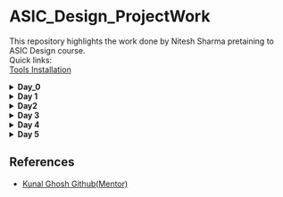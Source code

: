 # ASIC_Design_ProjectWork
This repository highlights the work done by Nitesh Sharma pretaining to ASIC Design course.
<br>
Quick links:
<br>
[Tools Installation](#day0)
<details>
  <summary> <strong>Day_0</strong></summary>
	
   <details>
     <summary><a name="day0">iverilog </a></summary>
	   
     Commands used for iverilog installation:
     
         
```
sudo apt-get update
sudo apt-get install iverilog
```
iverilog Installation
<img src="https://user-images.githubusercontent.com/140998787/257133371-5ee81e29-7172-4958-8619-d11be643f8be.png">
    
Checking for installation:
<img src="https://user-images.githubusercontent.com/140998787/257133385-23e46cdd-5286-4ac5-bfa6-ed7c014c27e5.png">
   </details>
  <details>
    <summary>gtkwave</summary>
Command used for gtkwave installation
    
```
        sudo apt-get install gtkwave
```
    
    
gtkwave installation:

<img src ="https://user-images.githubusercontent.com/140998787/257133351-15fdb0a8-0544-42ec-9728-ccc504e13f57.png">

Checking for Installation<br>
<img src =https://user-images.githubusercontent.com/140998787/257133362-8a86c9a3-9e0b-4685-882f-7aa89ffb799a.png>
    
  </details>
  <details>
    <summary>Yosys</summary>
    Commands for Yosys Installation:
		
```
sudo apt-get update
sudo apt-get install yosys
```

Yosys Installation:
<br>
    <img src="https://user-images.githubusercontent.com/140998787/257133314-abdfaa0a-5801-477e-8d73-dc2c873db915.png">
    <br>
Checking Installation of Yosys
    <br>
    <img src="https://user-images.githubusercontent.com/140998787/257133324-7888d6c3-e880-4da1-b751-961ec80847b8.png">
  </details>
</details>



<details>
	<summary><strong>Day 1</strong></summary>
	<h3>Overview</h3>
        <p>Today I performed Logic synthesis of a simple 2X1 MUX based on <a>sky130_fd_sc_hd__tt_025C_1v80</a> library  as my LAB 1 work. Tools used in this process included : 
	<ul>
		<li>Iverilog</li>
		<li>GTKwave</li>
		<li>Yosys</li>
	</ul>
<hr>
	<h4>Step 0</h4> Accesing necessary resources from <a href ="https://github.com/kunalg123/sky130RTLDesignAndSynthesisWorkshop">github.</a><br>
	<img src = "https://user-images.githubusercontent.com/140998787/259470853-fb49dc3d-fd55-4d65-b31c-8b8fd15e8b4d.png">
  <h4>Step 1</h4> Below is the verilog code for a 2x1 MUX:<br>
	
```
   module good_mux (input i0 , input i1 , input sel , output reg y);
   always @ (*)
   begin
	if(sel)
		y <= i1;
	else 
		y <= i0;
   end
   endmodule
   
```
<br>
Testbench

```
`timescale 1ns / 1ps
module tb_good_mux;
	// Inputs
	reg i0,i1,sel;
	// Outputs
	wire y;

        // Instantiate the Unit Under Test (UUT)
	good_mux uut (
		.sel(sel),
		.i0(i0),
		.i1(i1),
		.y(y)
	);

	initial begin
	$dumpfile("tb_good_mux.vcd");
	$dumpvars(0,tb_good_mux);
	// Initialize Inputs
	sel = 0;
	i0 = 0;
	i1 = 0;
	#300 $finish;
	end

always #75 sel = ~sel;
always #10 i0 = ~i0;
always #55 i1 = ~i1;
endmodule
```
<br>
Command used to simulate code and corresponding Testbench:

```
iverilog good_mux.v tb_good_mux.v

```
<br>
Command for viewing output waveforms:

```
gtkwave
```
<br>
Image for execution of above commands
<img src = "https://user-images.githubusercontent.com/140998787/259437514-7856401e-6790-4f8a-95c0-bec59d68a400.png">
<br>

<img src ="https://user-images.githubusercontent.com/140998787/259467729-00235466-2269-4be8-a22e-83b48714f58f.png">
<br>
<h4>Step 2:</h4> <br>
Once it is verified that code produces the same output as expected . Now we add libraries related to technology node and generate schematic and netlist using yosys.
Following commands are used for doing so:

```
yosys
```

```
read_liberty -lib file_address
```

```
read_verilog Verilog_Filename.v
```

```
synth -top Design_name
```

```
abc -liberty library_location
```

<br>
<img src = "https://user-images.githubusercontent.com/140998787/259470836-dd472df9-c279-445a-bf5f-d429a8363118.png">
<img src =" https://user-images.githubusercontent.com/140998787/259481064-7ad5f69c-1a2a-4e71-b9db-2006e45d6ae4.png">
<br>
Generated Schematic using Technology Cells: <br>
<img src="https://user-images.githubusercontent.com/140998787/259481001-a89d0297-30c1-4dc2-bb4e-b8231d8f99af.png">


<br>
<img src ="https://user-images.githubusercontent.com/140998787/259470856-2f8403a1-427e-4b63-98d5-b24ad5da08c1.png">
<br><br>
Generated Netlist
<br><br>

```
/* Generated by Yosys 0.23 (git sha1 7ce5011c24b) */

module good_mux(i0, i1, sel, y);
  wire _0_;
  wire _1_;
  wire _2_;
  wire _3_;
  input i0;
  wire i0;
  input i1;
  wire i1;
  input sel;
  wire sel;
  output y;
  wire y;
  sky130_fd_sc_hd__mux2_1 _4_ (
    .A0(_0_),
    .A1(_1_),
    .S(_2_),
    .X(_3_)
  );
  assign _0_ = i0;
  assign _1_ = i1;
  assign _2_ = sel;
  assign y = _3_;
endmodule
```



</p>
	
</details>

<details>
<summary><strong>Day2</strong></summary>
<details>
<summary><strong>Hierarchical vs Flat Synthesis</strong></summary>
	
<h2>Hierarchical vs Flat Synthesis</h2>
	
<h3>Hierarchical Synthesis</h3>
<p>Hierarchical Synthesis involves breaking down the design into manageable and modular sub-modules before synthesis. Each sub-module is treated as a separate entity, with its own logic synthesis process. The resulting synthesized sub-modules are then integrated to form the complete design. </p>
<br>
<h3>Flat Synthesis</h3>
<p>Flat Synthesis, on the other hand, treats the entire design as a single entity during the logic synthesis process. All logic is synthesized in one step, without dividing the design into sub-modules.</p>
<br>
<h3>Hierarchical Synthesis Example</h3>
<h4>Verilog code</h4>
 
	
```
module sub_module1(input a , input b , output y);
 assign y = a & b;
endmodule


module sub_module2(input a , input b , output y);
 assign y = a^b;
endmodule


module multiple_module_opt(input a , input b , input c , input d , output y);
wire n1,n2,n3;

sub_module1 U1 (.a(a) , .b(1'b1) , .y(n1));
sub_module2 U2 (.a(n1), .b(1'b0) , .y(n2));
sub_module2 U3 (.a(b), .b(d) , .y(n3));

assign y = c | (b & n1); 


endmodule

```
<br>
<p>Following image shows the netlist produced by Hierarchical Synthesis.</p>

<div align = "center">
<img src = "https://user-images.githubusercontent.com/140998787/260700775-cb791c96-5179-4e08-95d7-3d317d89589d.png">
	
</div>
<br>
<p>Here we observe that the complete design is shown in the form of interconnected submodules.Following is the same netlist in written form:</p>

```
/* Generated by Yosys 0.23 (git sha1 7ce5011c24b) */

module multiple_modules(a, b, c, y);
  input a;
  wire a;
  input b;
  wire b;
  input c;
  wire c;
  wire net1;
  output y;
  wire y;
  sub_module1 u1 (
    .a(a),
    .b(b),
    .y(net1)
  );
  sub_module2 u2 (
    .a(net1),
    .b(c),
    .y(y)
  );
endmodule

module sub_module1(a, b, y);
  wire _0_;
  wire _1_;
  wire _2_;
  input a;
  wire a;
  input b;
  wire b;
  output y;
  wire y;
  sky130_fd_sc_hd__and2_0 _3_ (
    .A(_1_),
    .B(_0_),
    .X(_2_)
  );
  assign _1_ = b;
  assign _0_ = a;
  assign y = _2_;
endmodule

module sub_module2(a, b, y);
  wire _0_;
  wire _1_;
  wire _2_;
  input a;
  wire a;
  input b;
  wire b;
  output y;
  wire y;
  sky130_fd_sc_hd__or2_0 _3_ (
    .A(_1_),
    .B(_0_),
    .X(_2_)
  );
  assign _1_ = b;
  assign _0_ = a;
  assign y = _2_;
endmodule
```
<h3>Steps Involved</h3>
<div align = "center">
<img src = "https://user-images.githubusercontent.com/140998787/260703715-4534d113-0d96-4c21-a477-95478c4e4c0b.png">
	
</div>
<br>
<div align = "center">
<img src = "https://user-images.githubusercontent.com/140998787/260700769-bc78d599-a838-4ab1-ad4e-733547915b55.png">
	
</div>
<br>
<div align = "center">
<img src = "https://user-images.githubusercontent.com/140998787/260701978-c5890537-c35f-4d5a-b526-d110ed5fb875.png">
	
</div>

<h3>Flat Synthesis Example</h3>
<br>
<p>Following image shows the netlist produced by Flat Synthesis.</p>

<div align = "center">
<img src = "https://user-images.githubusercontent.com/140998787/260703725-11944f24-3f10-409b-8bfa-2ab6aa743d6b.png">
	
</div>
<br>
<p>Here we observe that the complete design is shown in the form of standard cells.Following is the same netlist in written form:</p>

```
/* Generated by Yosys 0.23 (git sha1 7ce5011c24b) */

module multiple_modules(a, b, c, y);
  wire _0_;
  wire _1_;
  wire _2_;
  wire _3_;
  wire _4_;
  wire _5_;
  input a;
  wire a;
  input b;
  wire b;
  input c;
  wire c;
  wire net1;
  wire \u1.a ;
  wire \u1.b ;
  wire \u1.y ;
  wire \u2.a ;
  wire \u2.b ;
  wire \u2.y ;
  output y;
  wire y;
  sky130_fd_sc_hd__and2_0 _6_ (
    .A(_1_),
    .B(_0_),
    .X(_2_)
  );
  sky130_fd_sc_hd__or2_0 _7_ (
    .A(_4_),
    .B(_3_),
    .X(_5_)
  );
  assign _4_ = \u2.b ;
  assign _3_ = \u2.a ;
  assign \u2.y  = _5_;
  assign \u2.a  = net1;
  assign \u2.b  = c;
  assign y = \u2.y ;
  assign _1_ = \u1.b ;
  assign _0_ = \u1.a ;
  assign \u1.y  = _2_;
  assign \u1.a  = a;
  assign \u1.b  = b;
  assign net1 = \u1.y ;
endmodule

```
<h3>Steps Involved</h3>
<div align = "center">
<img src = "https://user-images.githubusercontent.com/140998787/260703715-4534d113-0d96-4c21-a477-95478c4e4c0b.png">
	
</div>
<br>
<div align = "center">
<img src = "https://user-images.githubusercontent.com/140998787/260700769-bc78d599-a838-4ab1-ad4e-733547915b55.png">
	
</div>
<br>
<div align = "center">
<img src = "https://user-images.githubusercontent.com/140998787/260703723-b5f83732-a8ea-4fba-8145-ae18b1cfceea.png">
	
</div>

<h3>SubModule Synthesis</h3>
<p>To synthesize large designs which either include multiple copies of a single module or are too large to synthesize in a single go make use of submodule synthesis.</p>
<h3>Steps Involved</h3>
<br>
<div align = "center">
<img src = "https://user-images.githubusercontent.com/140998787/260707273-91757670-3e9f-473c-810d-c161561cdbd5.png">
	
</div>
<br>
<div align = "center">
<img src = "https://user-images.githubusercontent.com/140998787/260707254-76a56bb7-2e22-4c2f-86a0-1b4267fa5e6e.png">
	
</div>
<br>
<div align = "center">
<img src = "https://user-images.githubusercontent.com/140998787/260707283-bb349ba1-bf86-4f55-bf56-3f6be8fc2cd7.png">
	
</div>

</details>
<details>
<summary><strong>Flop Coding Styles and optimisations</strong></summary>
<details>
<summary>DFF_async_reset</summary>
<h3>Verilog Code</h3>
	
```
module dff_asyncres ( input clk ,  input async_reset , input d , output reg q );
always @ (posedge clk , posedge async_reset)
begin
	if(async_reset)
		q <= 1'b0;
	else	
		q <= d;
end
endmodule`

```


<h3>Output Waveform</h3>

<div align = "center">
<img src = "https://user-images.githubusercontent.com/140998787/260717393-38dec2c2-5992-4aff-be65-57b7bf204b62.png">

</div>

<h3>Components Inferred</h3>
<div align = "center">
	<img src = "https://user-images.githubusercontent.com/140998787/260726222-d94c098c-6cf6-4d6d-bc9e-505278ad3807.png">
</div>

 <h3>Synthesis Output Circuit</h3>
<div align = "center">
<img src = "https://user-images.githubusercontent.com/140998787/260726214-0162676b-f7bc-4568-85d2-01f515453fce.png">
</div>
	
</details>
<details>
<summary>DFF_async_set</summary>
<h3>Verilog Code</h3>
	
```


module dff_async_set ( input clk ,  input async_set , input d , output reg q );
always @ (posedge clk , posedge async_set)
begin
	if(async_set)
		q <= 1'b1;
	else	
		q <= d;
end
endmodule

```


<h3>Output Waveform</h3>

<div align = "center">
<img src = "https://user-images.githubusercontent.com/140998787/260719219-71c448ad-5979-4f39-9cb0-9fdbdbce8d09.png">

</div>

<h3>Components Inferred</h3>
<div align = "center">
	<img src = "https://user-images.githubusercontent.com/140998787/260728952-31247dc8-a41a-49ae-9088-4a0d03fc20fa.png">
</div>

 <h3>Synthesis Output Circuit</h3>
<div align = "center">
<img src = "https://user-images.githubusercontent.com/140998787/260735492-7192eedd-6ec6-49a3-8bf2-4d0890d9cb8f.png">
</div>

</details>
<details>
<summary>DFF_sync_reset</summary>
	<h3>Verilog Code</h3>
	
```

module dff_syncres ( input clk , input async_reset , input sync_reset , input d , output reg q );
always @ (posedge clk )
begin
	if (sync_reset)
		q <= 1'b0;
	else	
		q <= d;
end
endmodule


```


<h3>Output Waveform</h3>

 <div align = "center">
<img src = "https://user-images.githubusercontent.com/140998787/260721466-48abf7ee-91fc-40bd-82a8-9ff5df6c69ce.png">

</div>
<h3>Components Inferred</h3>
<div align = "center">
	<img src = "https://user-images.githubusercontent.com/140998787/260731187-54fb5cc9-24c0-411a-92da-2ef6f4c90959.png">
</div>

 <h3>Synthesis Output Circuit</h3>
<div align = "center">
<img src = "https://user-images.githubusercontent.com/140998787/260733761-cf43ddf2-dbde-42c3-b750-8be58eca7d97.png">
</div>



</details>
<details>
<summary>Multiplier(x2)</summary>
<h3>Verilog Code</h3>

```
module mul2 (input [2:0] a, output [3:0] y);
	assign y = a * 2;
endmodule

```
<h3>Components Inferred</h3>
<div align = "center">
	<img src = "https://user-images.githubusercontent.com/140998787/260773724-e940a63f-6997-4d0f-a167-e75df369d456.png">
</div>

<h3>Synthesis output</h3>
<div align = "center">
	<img src = "https://user-images.githubusercontent.com/140998787/260774029-fe0ffc73-5ffb-42d3-bee3-420d2c70a126.png">
</div>

<h3>Netlist</h3>

```
/* Generated by Yosys 0.23 (git sha1 7ce5011c24b) */

module mul2(a, y);
  input [2:0] a;
  wire [2:0] a;
  output [3:0] y;
  wire [3:0] y;
  assign y = { a, 1'h0 };
endmodule

```

</details>

<details>
<summary>Multiplier(x9)</summary>
<h3>Verilog Code</h3>

```
module mult8 (input [2:0] a , output [5:0] y);
	assign y = a * 9;
endmodule

```
<h3>Components Inferred</h3>
<div align = "center">
	<img src = "https://user-images.githubusercontent.com/140998787/260777091-df1f9a52-6bb5-4d22-b4d5-c43eeaf915a0.png">
</div>

<h3>Synthesis output</h3>
<div align = "center">
	<img src = "https://user-images.githubusercontent.com/140998787/260777542-49559c7d-9503-4fbb-be85-e8fd0902c48d.png">
</div>
<h3>Netlist Generated</h3>

```
/* Generated by Yosys 0.23 (git sha1 7ce5011c24b) */

module mult8(a, y);
  input [2:0] a;
  wire [2:0] a;
  output [5:0] y;
  wire [5:0] y;
  assign y = { a, a };
endmodule

```

</details>
	
</details>



</details>

<details>
	<summary><strong>Day 3</strong></summary>
	<h2>Theory</h2>
	<h3>Overview</h3>
	<p>This section highlights various logic optimisations performed by the synthesis tools.The major advantage of doing optimisations is that design becomes efficient and occupies less area and consumes lesser power. </p>
	<h3>Combinational logic optimisations</h3>
	<p>Common ways of doing combinational logic optimisations:
	 <ul>
		 <li><b>Constant Propogation :</b>Constant propagation is a specific technique used in logic optimization to simplify combinational logic circuits by replacing variables with                            their constant values wherever possible. This optimization helps reduce the complexity of the circuit and can lead to improvements in both performance and area          utilization.</li>
		 <li><b>Boolean Logic Optimisation :</b>
		 <ul>
			 <li>Karnaugh Maps (K-Maps): A graphical method used to identify and group minterms or maxterms in a truth table, leading to simplified Boolean expressions.</li>
			 <li>Quine-McCluskey Method: An algorithmic approach to find the minimal sum-of-products (or product-of-sums) expressions for a Boolean function. </li>
		 </ul>There are various other ways of Boolean logic Optimisations.</li>
	 </ul><br>Demonstrations of these optimisations are included in the following lab work.</p>
	<h3>Sequential Logic Optimisations</h3>
	<p>
		<ul>
			<li><b>Basic</b>
			<ul><li>Sequential Constant Propogation: Similar to combinational logic optimization, the goal is to identify signals that are guaranteed to be constant at specific points                                  in time and then propagate these constants through the sequential elements.</li></ul>
			Demonstrations of these are included in the following</li>
                       <li><b>Advanced</b>
		           <ul>
			    <li>State Optimisation : State optimization minimizes the number of states in a finite state machine by identifying and collapsing equivalent or unreachable states,                                      reducing complexity and improving efficiency.</li> 
			      <li>Sequential Logic Cloning</li> 
			       <li>Retiming : It refers to adjusting delays of intermediate combinational circuits to enhance the operating speed of the digital circuit.</li>
		             </ul>
		       </li>	
		</ul>
	</p>
	<h2>Demonstrations</h2>
	<details><summary><strong>Combinational logic optimisation</strong></summary>
	<h3>Combinational logic optimisation</h3>
 <br>
 <h3>Design 1</h3>

 ```
module opt_check (input a , input b , output y);
	assign y = a?b:0;
endmodule
```

<br>
<b>Unoptimised Implementation:</b>
   <div align="center">
    <img src="https://user-images.githubusercontent.com/140998787/260305003-db18752e-aca7-4411-b132-f7dbf4b4305c.jpeg" width="400" height="400">
  </div>
  <br>
  <b>Synthesis Tool Output:</b>
   <div align="center">
    <img src="https://user-images.githubusercontent.com/140998787/260244399-92d0fe15-cdef-42db-a350-86de660efed7.png">
  </div>
  <br>
  
    
<p>
	<b>Equivalence of both</b><br>
	
```
         From Unoptimised  Circuit:
	 Y = a.b + a`.0
         Y = a.b
	 Both circuits are equivalent
	
```

</p>
<p>
	<h4>Steps Involved</h4>
	 <div align="center">
    <img src="https://user-images.githubusercontent.com/140998787/260244396-12282dc5-4d76-4a0f-a63e-4a9d4ffa91ff.png">
  </div>
<br>
 <div align="center">
    <img src="https://user-images.githubusercontent.com/140998787/260244395-1bcb75d8-8211-49a4-b5f9-2ef8657736d9.png">
  </div>
  <br>
   <div align="center">
    <img src="https://user-images.githubusercontent.com/140998787/260244394-6f73b3ea-42e9-4892-ad7d-a3f398997ee0.png">
  </div>
  <br>
   <div align="center">
    <img src="https://user-images.githubusercontent.com/140998787/260244391-e56d3b0a-c62f-4aa8-8ee8-e3639413283a.png">
  </div>
  
</p>
<br>

<h3>Design 2</h3><br>

```
module opt_check2 (input a , input b , output y);
	assign y = a?1:b;
endmodule
```

<br>
<b>Unoptimised Implementation:</b>
   <div align="center">
    <img src="https://user-images.githubusercontent.com/140998787/260305542-53f343c9-6fe2-4aea-95a8-7bdfcc7cb85e.jpeg" width="400" height="400">
  </div>
  <br>
  <b>Synthesis Tool Output:</b>
   <div align="center">
    <img src="https://user-images.githubusercontent.com/140998787/260247178-138e3d4e-fb3e-4783-8c55-428f247ecade.png">
  </div>
  <br>
  
    
<p>
	<b>Equivalence of both</b><br>
	
```
         From Unoptimised  Circuit:
	 Y = a.1 + a`.b
         Y = a + a`.b   
         Y = a + b  (by distributive law)
	 Both circuits are equivalent
	
```

</p>
<p>
	<h4>Steps Involved</h4>
	 <div align="center">
    <img src="https://user-images.githubusercontent.com/140998787/260247175-01ceb27e-313c-4db7-b9f7-6baa33196c8d.png">
  </div>
<br>
 <div align="center">
    <img src="https://github.com/NiteshIIITB/IIIT_ASIC/assets/140998787/9411cbe6-219d-4a7f-a608-041144a9b641">
  </div>
  <br>
   <div align="center">
    <img src="https://user-images.githubusercontent.com/140998787/260247172-99d653b5-d7a8-4b20-8a71-58bfb12f3779.png">
  </div>
  
  
</p>

<br>

<h3>Design 3</h3><br>

```

module opt_check3 (input a , input b, input c , output y);
	assign y = a?(c?b:0):0;
endmodule
```
<br>
<b>Unoptimised Implementation:</b>
   <div align="center">
    <img src="https://user-images.githubusercontent.com/140998787/260306384-db70ba57-c14e-43c2-8a18-7d337f026bcf.jpeg" width="400" height="400">
  </div>
  <br>
  <b>Synthesis Tool Output:</b>
   <div align="center">
    <img src="https://user-images.githubusercontent.com/140998787/260247998-e99d5ca1-ef36-433f-911a-b2946ffe1ad1.png">
  </div>
  <br>
  
    
<p>
	<b>Equivalence of both</b><br>
	
```
         From Unoptimised  Circuit:
	 Y = a.(c.b + c`.0) + a`.0
         Y = a(b.c) + 0  
         Y = a.b.c 
	 Both circuits are equivalent
	
```

</p>
<p>
	<h4>Steps Involved</h4>
	 <div align="center">
    <img src="https://user-images.githubusercontent.com/140998787/260247997-f1d5c12a-7256-4d0f-b182-af6f720f7760.png">
  </div>
<br>
 <div align="center">
    <img src="https://user-images.githubusercontent.com/140998787/260247996-0b0c6209-eb08-4c99-a629-5769e2915510.png">
  </div>
  <br>
   <div align="center">
    <img src="https://user-images.githubusercontent.com/140998787/260247995-e7a02aa7-4375-4cdb-804f-5dcf59e4f884.png">
  </div>
  <br>
  
</p>

<br>

<h3>Design 4</h3><br>

```

module opt_check4 (input a , input b , input c , output y);
 assign y = a?(b?(a & c ):c):(!c);
 endmodule
```

<br>
<b>Unoptimised Implementation:</b>
   <div align="center">
    <img src="https://user-images.githubusercontent.com/140998787/260306363-211a2c04-860c-4c46-b032-fad1516d714f.jpeg" width="400" height="400">
  </div>
  <br>
  <b>Synthesis Tool Output:</b>
   <div align="center">
    <img src="https://user-images.githubusercontent.com/140998787/260249845-62f9ad6c-d55e-4640-92ec-dfc092f3091e.png">
  </div>
  <br>
  
    
<p>
	<b>Equivalence of both</b><br>
	
```
         From Unoptimised  Circuit:
	 Y = a.(b(a.c)+ b`c) + a`.c`
         Y = a(b.c.a + b`c) + a`.c`
         Y = ac(a+b`) + a`.c`
         Y = ac + ab`c + a`.c`
         Y = ac + a`.c`

	 Both circuits are equivalent
	
```

</p>
<p>
	<h4>Steps Involved</h4>
	 <div align="center">
    <img src="https://user-images.githubusercontent.com/140998787/260249843-b64da2ae-d83c-4745-81d8-b15d4844257d.png">
  </div>
<br>
 <div align="center">
    <img src="https://user-images.githubusercontent.com/140998787/260249842-89532985-6682-4ac8-82e6-0bf3b44cf340.png">
  </div>
  <br>
   <div align="center">
    <img src="https://user-images.githubusercontent.com/140998787/260249838-1bb6a678-a2bd-4e41-a6ec-b80a85e643f9.png">
  </div>
 
    
</p>


<br>

<h3>Design 5</h3><br>

```

module sub_module1(input a , input b , output y);
 assign y = a & b;
endmodule


module sub_module2(input a , input b , output y);
 assign y = a^b;
endmodule


module multiple_module_opt(input a , input b , input c , input d , output y);
wire n1,n2,n3;

sub_module1 U1 (.a(a) , .b(1'b1) , .y(n1));
sub_module2 U2 (.a(n1), .b(1'b0) , .y(n2));
sub_module2 U3 (.a(b), .b(d) , .y(n3));

assign y = c | (b & n1); 


endmodule
```

<br>
<b>Unoptimised Implementation:</b>
   <div align="center">
    <img src="https://user-images.githubusercontent.com/140998787/260766149-d56ce6ad-03b3-40fd-b071-7651a6b15b7c.png">
  </div>
  <br>
  <b>Synthesis Tool Output:</b>
   <div align="center">
    <img src="https://github.com/NiteshIIITB/IIIT_ASIC/assets/140998787/5b5f7184-f053-4ffd-9354-77d7ea47800e">
  </div>
  <br>
  
    

<p>
	<h4>Steps Involved</h4>
	 <div align="center">
    <img src="https://user-images.githubusercontent.com/140998787/260763595-1d10ac1d-37d0-4d77-954d-b58d2b16e471.png">
  </div>
<br>
 <div align="center">
    <img src="https://user-images.githubusercontent.com/140998787/260764984-c894385f-ac13-49a8-8f56-1417ec720c2d.png">
  </div>
  <br>
   <div align="center">
    <img src="https://user-images.githubusercontent.com/140998787/260765458-514cb3a7-8699-4b14-b435-1ec6ca4bf4f2.png">
  </div>
  <br>
 
</p>

<br>

<b>Design 6</b><br>

```


module sub_module(input a , input b , output y);
 assign y = a & b;
endmodule



module multiple_module_opt2(input a , input b , input c , input d , output y);
wire n1,n2,n3;

sub_module U1 (.a(a) , .b(1'b0) , .y(n1));
sub_module U2 (.a(b), .b(c) , .y(n2));
sub_module U3 (.a(n2), .b(d) , .y(n3));
sub_module U4 (.a(n3), .b(n1) , .y(y));


endmodule
```
<br>
<b>Unoptimised Implementation:</b>
   <div align="center">
    <img src="path-to-your-image.jpg">
  </div>
  <br>
  <b>Synthesis Tool Output:</b>
   <div align="center">
    <img src="https://user-images.githubusercontent.com/140998787/260767921-d3308aa4-95f6-458b-930e-d46a08f88fac.png">
  </div>
  <br>
  
    

<p>
	<h4>Steps Involved</h4>
	 <div align="center">
    <img src="https://user-images.githubusercontent.com/140998787/260768496-bc8458b9-2b77-42ec-a36d-8c0d5aaee349.png">
  </div>
<br>
 <div align="center">
    <img src="https://user-images.githubusercontent.com/140998787/260768893-1764610b-045b-439f-830f-0973ca6b13a3.png">
  </div>
  <br>
   <div align="center">
    <img src="https://user-images.githubusercontent.com/140998787/260769216-a0c329bc-c9a8-4e32-a792-37c78dbf1e03.png">
  </div>

  
</p>
</details>
<details><summary><strong>Sequential Logic Optimisations</strong></summary>
<h3>Sequential Logic Optimisations</h3><br>
<p>In this section various cases of constant propogation in Sequential circuit are being demonstrated. Through logic optimisations via Sequential constant propogation it is seen that the cases in which Unoptimised implementation is seen as a combination of flip-flops can be optimised to a circuit without flip-flops. Though constant propogation does not simply guarantee the reduction of flip-flops as is observed in the following examples. </p><hr>


<p>
	<h3><u>Design 1</u></h3>
	
```
         module dff_const1(input clk, input reset, output reg q);
         always @(posedge clk, posedge reset)
         begin
	  if(reset)
		q <= 1'b0;
	  else
		q <= 1'b1;
         end

         endmodule

```

 <br><p>Here Code represents a D-flipflop input of which is fixed at logic 1 and reset makes output logic 0. Though the input is constant but it does not simplify the circuit as seen in the below figure depicting synthesis output.</p><br>

 <h4>Synthesis Tool Output:</h4>
 <div align ="center">
	 <img src = "https://user-images.githubusercontent.com/140998787/260280385-8940d1d3-6c27-4857-8745-9ecc7e3695fe.png">
 </div>
 
<br><h4>Explanation</h4><br>
<b>Waveform for above circuit:</b><br>
<div align ="center">
	 <img src = "https://user-images.githubusercontent.com/140998787/260283302-59f55bf4-6c76-4b3a-9d13-06a99ec810ff.png">
 </div>

 <p>From above waveforms it can be seen that the output depends on clock so presence of flip-flop is required.</p>

</p>
<p>
	<h4>Steps Involved</h4>
	 <div align="center">
    <img src="https://user-images.githubusercontent.com/140998787/260280384-50caf946-cc97-481e-ab55-e827f1828589.png">
  </div>
<br>
 <div align="center">
    <img src="https://user-images.githubusercontent.com/140998787/260280383-dfd9d2c6-832a-4304-ba8e-13c4576d142f.png">
  </div>
  <br>
   <div align="center">
    <img src="https://user-images.githubusercontent.com/140998787/260280339-03bf3231-0c3f-4bee-a0eb-f305b0b7c360.png">
  </div>
  <br>
 
</p>


<p>
	<h3><u>Design 2</u></h3>
	
```
        module dff_const2(input clk, input reset, output reg q);
        always @(posedge clk, posedge reset)
        begin
	if(reset)
		q <= 1'b1;
	else
		q <= 1'b1;
        end
        //here q remains 1 always
        endmodule
```

<br><p> Here input D-flipflop is fixed at logic 1 and reset also makes output 1. So, q always remains 1 hence circuit gets optimised as a buffer. </p><br>
 <h4>Synthesis Tool Output:</h4>
 <div align ="center">
	 <img src = "https://user-images.githubusercontent.com/140998787/260280378-0ae20c21-027e-4898-89a1-0775f25ee37a.png">
 </div>
 
<br><h4>Explanation</h4><br>
<b>Waveform for above circuit:</b><br>
<div align ="center">
	 <img src = "https://user-images.githubusercontent.com/140998787/260280380-2d1cc7d5-6e84-4544-9b49-f84d82951852.png">
 </div>

 <p>From above waveforms it can be seen that the output  remains 1 and does not depends on clock flip-flop is not required and circuit gets optimised as a buffer.</p>

</p>
<p>
	<h4>Steps Involved</h4>
	 <div align="center">
    <img src="https://user-images.githubusercontent.com/140998787/260280374-fd49b7ce-a8f0-4b4d-9ec3-0433a1048c8f.png">
  </div>
<br>
 <div align="center">
    <img src="https://user-images.githubusercontent.com/140998787/260280370-1913366d-3a71-466f-90ef-811b718e08f2.png">
  </div>
  <br>
   <div align="center">
    <img src="https://user-images.githubusercontent.com/140998787/260280362-5a0b8868-501d-4a51-ac99-62bc55394426.png">
  </div>
  <br>
  
</p>



<p>
	<h3><u>Design 3</u></h3>
 
	
```
       module dff_const3(input clk, input reset, output reg q);
       reg q1;

       always @(posedge clk, posedge reset)
        begin
	if(reset)
	begin
		q <= 1'b1;
		q1 <= 1'b0;
	end
	else
	begin
		q1 <= 1'b1;
		q <= q1;
	end
        end

        endmodule

```

<br><p>Here code represents two cascaded D flipflops and input of 1st D-flipflop is fixed at 1. </p> <br>
 <h4>Synthesis Tool Output:</h4>
 <div align ="center">
	 <img src = "https://user-images.githubusercontent.com/140998787/260280351-4cc14a53-3fd9-4d7f-ab75-b6e9fc8c4ee6.png">
 </div>
 
<br><h4>Explanation</h4><br>
<b>Waveform for above circuit:</b><br>
<div align ="center">
	 <img src = "https://user-images.githubusercontent.com/140998787/260280354-7ec7056d-9de6-41ff-874f-4b5eb031c742.png">
 </div>

 <p>From above waveforms it can be seen that the output and the intermediate signal value depends on clock so flip-flop is required.</p>

</p>

<p>
	<h4>Steps Involved</h4>
	 <div align="center">
    <img src="https://user-images.githubusercontent.com/140998787/260280346-1928aaa8-362d-4d18-84ab-44e82e9e710c.png">
  </div>
<br>
 <div align="center">
    <img src="https://user-images.githubusercontent.com/140998787/260280341-7ec479b8-72e0-4e59-ae6f-5b804ca1f82d.png">
  </div>
  <br>
   <div align="center">
    <img src="https://user-images.githubusercontent.com/140998787/260280339-03bf3231-0c3f-4bee-a0eb-f305b0b7c360.png">
  </div>
  <br>
 
</p>

<h3><u>Design 4</u></h3>
 
	
```
      module dff_const4(input clk, input reset, output reg q);
      reg q1;

      always @(posedge clk, posedge reset)
      begin
       if(reset)
	begin
		q <= 1'b1;
		q1 <= 1'b1;
       end
       else
       begin
		q1 <= 1'b1;
		q <= q1;
      end
      end

     endmodule

```

<br><p>Here code represents two cascaded D flipflops and input of 1st D-flipflop is fixed at 1.But unlike the previous case circuit gets optimised into buffers.</p> <br>

 <h4>Synthesis Tool Output:</h4>
 <div align ="center">
	 <img src = "https://user-images.githubusercontent.com/140998787/260280338-bdb8da9f-772c-47db-b3c6-4158ace0fbde.png">
 </div>
 
<br><h4>Explanation</h4><br>
<b>Waveform for above circuit:</b><br>
<div align ="center">
	 <img src = "https://user-images.githubusercontent.com/140998787/260280333-802853f2-a23b-49cc-8b11-95e30e8aaea5.png">
 </div>

 <p>From above waveforms it can be seen that the output and the intermediate signal value does not depends on clock so flip-flop is not required.</p>

</p>
<p>
	<h4>Steps Involved</h4>
	 <div align="center">
    <img src="https://user-images.githubusercontent.com/140998787/260280336-44e68247-7336-4e8d-8c0b-1d7c127b27b8.png">
  </div>
<br>
 <div align="center">
    <img src="https://github.com/NiteshIIITB/IIIT_ASIC/assets/140998787/d141eecd-b298-437a-8ec3-cbfb9323aaa3">
  </div>
  <br>
  
</p>

<h3><u>Design 5</u></h3>
 
	
```
      
module dff_const5(input clk, input reset, output reg q);
reg q1;

always @(posedge clk, posedge reset)
begin
	if(reset)
	begin
		q <= 1'b0;
		q1 <= 1'b0;
	end
	else
	begin
		q1 <= 1'b1;
		q <= q1;
	end
end

endmodule

```
<br><p>Here code represents two cascaded D flipflops and input of 1st D-flipflop is fixed at 1. </p> <br>

 <h4>Synthesis Tool Output:</h4>
 <div align ="center">
	 <img src = "https://user-images.githubusercontent.com/140998787/260285591-2c24121a-95d8-4f89-8ecd-ce499c96c425.png">
 </div>
 
<br><h4>Explanation</h4><br>
<b>Waveform for above circuit:</b><br>
<div align ="center">
	 <img src = "https://user-images.githubusercontent.com/140998787/260285595-5de50eb7-9a50-4671-9d60-3a93941854a5.png">
 </div>
<br>
 <p>From above waveforms it can be seen that the output and the intermediate signal value depends on clock so flip-flop is required.</p>

</p>
<p>
	<h4>Steps Involved</h4>
	 <div align="center">
    <img src="https://user-images.githubusercontent.com/140998787/260285584-e1592296-a2ce-419e-9568-818a8540d888.png">
  </div>
<br>
 <div align="center">
    <img src="https://user-images.githubusercontent.com/140998787/260285587-242511f8-c569-4188-9927-ed6af5636ccb.png">
  </div>
  <br>

   <div align="center">
    <img src="https://user-images.githubusercontent.com/140998787/260285549-e507e91a-51d6-435b-ab76-94708f5e3a6b.png">
  </div>
  <br>

  <div align="center">
    <img src="https://user-images.githubusercontent.com/140998787/260285590-c82807db-af80-4091-92b0-80b71c6c231c.png">
  </div>
  <br>
  
</p>

<p>
	<h2>Sequential Optimisations of unused outputs</h2>
	<p>The logic elements which does not have any impact on primary outputs of the module gets optimised such that we have a circuit that drives the output in desired way and portion of circuit driving unneccessary logic elements gets removed.We understand it more clearly through following examples.</p>
        <h3>Design 1</h3>
	

```
module counter_opt (input clk , input reset , output q);
reg [2:0] count;
assign q = count[0];

always @(posedge clk ,posedge reset)
begin
	if(reset)
		count <= 3'b000;
	else
		count <= count + 1;
end

endmodule

```

<br>
In the above circuit code is defining an up counter and output depends on count[0] and not on other two bits of count. So, after synthesis we get a single D-flip flop(as shown below) rather than three flipflops. This is because output does not depends on other two bits of counter so it gets optimised to produce a circuit that is neccessary to drive the output in desired manner.

<br>
<div align = "center">
	<img src = "https://user-images.githubusercontent.com/140998787/260304146-83d69d2c-cdf2-4a3e-94b9-e830f1170722.png">
</div>
<br>


<p><h4>Steps Involved</h4>
	<br>
<div align = "center">
	<img src = "https://user-images.githubusercontent.com/140998787/260304141-96f4f751-b26e-4f0e-b41a-b97b333d710e.png">
</div>

<br>
<div align = "center">
	<img src = "https://user-images.githubusercontent.com/140998787/260304144-2b444ba8-e5ab-4c1d-848e-054009d68b4f.png">
</div>

<br>

<div align = "center">
	<img src = "https://user-images.githubusercontent.com/140998787/260304145-fb2e7535-1b72-4ba4-8dfb-db3fa4388316.png">
</div>

<br>

</p>
</p>
 <h3>Design 2</h3>
 
```
module counter_opt2 (input clk , input reset , output q);
reg [2:0] count;
assign q = (count[2:0] == 3'b100);

always @(posedge clk ,posedge reset)
begin
	if(reset)
		count <= 3'b000;
	else
		count <= count + 1;
end

endmodule
```

<br>
In the above circuit code is defining an up counter and output depends on all the three bits of count. So, after synthesis we get three D-flip flops(as shown below) . Here circuit is not reduced because output depends all the bits of counter.

<br>
<div align = "center">
	<img src = "https://user-images.githubusercontent.com/140998787/260304139-9a5a9d34-eb83-44c4-ac72-be6e16d6870e.png">
</div>
<br>


<p><h4>Steps Involved</h4>
	<br>
<div align = "center">
	<img src = "https://user-images.githubusercontent.com/140998787/260304137-0ff9dd97-5f3a-4c21-ae2c-e7a0d541328d.png">
</div>

<br>
<div align = "center">
	<img src = "https://user-images.githubusercontent.com/140998787/260304138-054cf173-a2a3-4ea2-9d98-e260678ee1d2.png">
</div>
<br>


</p>
</p>


</details>

</details>

<details>
	<summary><strong>Day 4</strong></summary>
	<h2>Gate Level Simulation</h2>
	<p>Gate Level Simulation(GLS) is as step in ASIC design flow through we verify the timing constraints and the Functionality of the netlist obtained through RTL synthesis. This ensures Logical equivalence between the RTL design and Netlist obtained. The image below highlights the process of GLS :<br>
		<div align = "center">
			<img src = "https://user-images.githubusercontent.com/140998787/260448595-3e2ace43-f7af-49ca-9f2b-3d7be70d2f5c.png"> <br>
		</div>
	<br>The Design in above image refers to the netlist obtained through synthesis. The main reason for doing GLS is synthesis simulation mismatch which may occur due to a variety of reasons.
	Though GLS can be used to analyse timing aspect of the netlist obtained the focus of the following work remains on verifying Functionality.
	</p>
	<h3>Examples</h3>
	<details>
		<summary><strong>GLS for a 2x1 MUX</strong></summary>
		<h2>MUX Through Ternary operator</h2>
                <h3>Synthesis Part</h3>
		<br>
                 <h2>Verilog Code</h2>

```
module ternary_operator_mux (input i0 , input i1 , input sel , output y);
	assign y = sel?i1:i0;
	endmodule

```
<br>
<h3>Steps Involved</h3>

<div align ="center">
	<img src = "https://user-images.githubusercontent.com/140998787/260454765-bef773de-ef9a-4ee0-9f6d-57c233252d4a.png">
</div>
<br>		
<div align ="center">
	<img src = "https://user-images.githubusercontent.com/140998787/260454763-cc74a6dd-33e7-4b7a-9759-fd508deecac1.png">
</div>
<br>	
<div align ="center">
	<img src = "https://user-images.githubusercontent.com/140998787/260457957-7c686de9-f315-4602-ac41-acd6b667d01f.png">
</div>
<br>	
<div align ="center">
	<img src = "https://user-images.githubusercontent.com/140998787/260457952-b273d22b-812e-44c7-8738-85c2f724b28e.png">
</div>
<br>	
<div align ="center">
	<img src = "https://user-images.githubusercontent.com/140998787/260457944-5c80b013-eb52-48d0-bc30-bcf8cfa73407.png">
</div>
<br>	
<div align ="center">
	<img src = "https://user-images.githubusercontent.com/140998787/260457963-07f37682-fcf0-4a54-af82-ba435884e486.png">
</div>
<br>	
<h4>Netlist Obtained</h4>
<br>

```
/* Generated by Yosys 0.23 (git sha1 7ce5011c24b) */

module ternary_operator_mux(i0, i1, sel, y);
  wire _0_;
  wire _1_;
  wire _2_;
  wire _3_;
  input i0;
  wire i0;
  input i1;
  wire i1;
  input sel;
  wire sel;
  output y;
  wire y;
  sky130_fd_sc_hd__mux2_1 _4_ (
    .A0(_0_),
    .A1(_1_),
    .S(_2_),
    .X(_3_)
  );
  assign _0_ = i0;
  assign _1_ = i1;
  assign _2_ = sel;
  assign y = _3_;
endmodule

```

<h3>GLS</h3>

<h4>Steps Involved</h4>
<div align = "center">
 
	
<img src="https://user-images.githubusercontent.com/140998787/260464088-0b392370-3d62-408e-be6d-5f571bbd9407.png">
</div>

<br>

<p> Waveform obtained from Netlist</p><br>
<div align = "center">
 
<img src= "https://user-images.githubusercontent.com/140998787/260464093-70b64b4f-36d3-4553-acc3-010d232bfadf.png">
</div>

<br>
<p> Here we can observe that the waveforms obtained for both RTL design and Netlist obtained is the same hence netlist obtained in this case is correct.</p>
</details>

<details>
	<summary><strong>Bad_Mux</strong></summary>
	<h3>Verilog Code</h3>
	
```
module bad_mux (input i0 , input i1 , input sel , output reg y);
always @ (sel)
begin
	if(sel)
		y <= i1;
	else 
		y <= i0;
end
endmodule

 ```

<h3> Waveform: </h3>
<div align="center"> 
	<img src = "https://user-images.githubusercontent.com/140998787/260495128-440f72af-7134-4338-b726-71a8e9489315.png">
 </div>

 <br>
 <p>Here, output is not transparent to changes in the selected input terminal which is not a MUX characterstic. This happens due to wrong sensitivity list given to always block.</p>
 <h3>Synthesis</h3>
 <h4>Inferred Components</h4>
 <div align="center"> 
	<img src = "https://user-images.githubusercontent.com/140998787/260506722-a6a4d15d-f73b-46b6-ac62-b6e2ef29e6ee.png">
 </div>

 <br>
 <h4>Output Circuit</h4>
  <div align="center"> 
	<img src = "https://user-images.githubusercontent.com/140998787/260505776-0596be84-e741-49ec-a2d6-b1e600ab09cc.png">
 </div>

 <br>
 <h4>Output Netlist</h4>

 ```
/* Generated by Yosys 0.23 (git sha1 7ce5011c24b) */

module bad_mux(i0, i1, sel, y);
  wire _0_;
  wire _1_;
  wire _2_;
  wire _3_;
  input i0;
  wire i0;
  input i1;
  wire i1;
  input sel;
  wire sel;
  output y;
  wire y;
  sky130_fd_sc_hd__mux2_1 _4_ (
    .A0(_0_),
    .A1(_1_),
    .S(_2_),
    .X(_3_)
  );
  assign _0_ = i0;
  assign _1_ = i1;
  assign _2_ = sel;
  assign y = _3_;
endmodule

```
 <h3>GLS</h3>
 <h4>Output Waveform</h4>
 <div align = "center">
	 <img src = "https://github.com/NiteshIIITB/IIIT_ASIC/assets/140998787/d964869a-f423-4e2d-acac-cfced89afe99">
 </div>
 <br>
 <p>Here, we can observe that the waveform obtained through netlist is not same as that obtained through RTL Design simulation this is what we call Synthesis Simulation Mismatch. To point out such mismatch GLS is necessary.</p>
</details>

<details>
	<summary><strong>Blocking_Caveat</strong></summary>
	<h2>Blocking_Caveat</h2>
	<p>In this section we see how improper use of blocking statements can lead to synthesis simulation mismatch.</p>
	<h3>Verilog Code</h3>

```
module blocking_caveat (input a , input b , input  c, output reg d); 
reg x;
always @ (*)
begin
	d = x & c;
	x = a | b;
end
endmodule

```
<br>
<p>
	Here, code is trying to implement a combinational circuit such that d = (a|b)&c but here it is using blocking statement due to which d gets old value of x (a|b) so it shows undesired behaviour as shown in below waveform:
	
</p><br>

<h3>RTL Simulation Waveform :</h3>
<div align = "center">
 <img src = "https://user-images.githubusercontent.com/140998787/260524237-e390d1f2-80e0-4d72-9e59-7c3623265df9.png">
	
</div>
<br>
<p>Here at marked point a=0, b= 0 and c = 1. So, d should be 0 but it is 1 due to error pointed above.</p>

<h3>Synthesis</h3>
<h4>Inferred components</h4>
<div align = "center">
	<img src = "https://user-images.githubusercontent.com/140998787/260525358-5e5b8d87-0f63-478c-a82e-3cf4b8fef572.png">
</div>
<br>
<h4>Output Circuit</h4>
<div align = "center">
	<img src = "https://user-images.githubusercontent.com/140998787/260524234-dd30c19c-c24b-4a62-863f-f8b6b6b68d8c.png">
</div>
<br>
<h4>Output Netlist</h4>

```
/* Generated by Yosys 0.23 (git sha1 7ce5011c24b) */

module blocking_caveat(a, b, c, d);
  wire _0_;
  wire _1_;
  wire _2_;
  wire _3_;
  wire _4_;
  input a;
  wire a;
  input b;
  wire b;
  input c;
  wire c;
  output d;
  wire d;
  sky130_fd_sc_hd__o21a_1 _5_ (
    .A1(_2_),
    .A2(_1_),
    .B1(_3_),
    .X(_4_)
  );
  assign _2_ = b;
  assign _1_ = a;
  assign _3_ = c;
  assign d = _4_;
endmodule

```

<h3>GLS :</h3>
<h4>Output Waveform:</h4>
<div>
	<img src= "https://user-images.githubusercontent.com/140998787/260524231-081ddfb7-c9ac-4e47-9936-a7069ee9bd9d.png">
</div>
<br>
<p>Here at similar point(a=0,b=0 and c=1) we get output d=1. Hence again Synthesis Simulation Mismatch is observed and highlighted by GLS.Through this we infer both importance of GLS and cautiousness we need to observe while using blocking statements.</p>
</details>
</details>

<details>
	
<summary><strong>Day 5</strong></summary>

  <details>
	  <summary><strong>Incomplete If</strong></summary>
	  <h2>Incomplete if</h2>
	  <h3>Design 1 Verilog Code</h3>

```
module incomp_if (input i0 , input i1 , input i2 , output reg y);
always @ (*)
begin
	if(i0)
		y <= i1;
end
endmodule

```
<p>Here action corresponding to else condition is not specified so output will remain same when if condition is not met and a latch will be inferred.</p>
<h3>Waveform</h3>
<div align = "center">
	<img src = "https://user-images.githubusercontent.com/140998787/260558368-7655ac13-3d1c-40e4-a7dd-a59953bdee11.png">
</div>
<br>
<p>If i0 is 1 , y follows i1 but otherwise it remains the same.</p>
<br>
<h3>Components Inferred</h3>
<div align = "center">
	<img src = "https://user-images.githubusercontent.com/140998787/260558356-3d69c7a5-1fad-4715-bb9c-3b2440dcc2a2.png">
</div>
<h3>Synthesis Output</h3>
<div align = "center">
	<img src = "https://user-images.githubusercontent.com/140998787/260558365-b4c88c2d-d5fc-408b-9d39-a3cd35c8d5c0.png">
</div>

<br>
<h3>Design 2 Verilog Code</h3>

```

module incomp_if2 (input i0 , input i1 , input i2 , input i3, output reg y);
always @ (*)
begin
	if(i0)
		y <= i1;
	else if (i2)
		y <= i3;

end
endmodule

```
<h3>Waveform :</h3>
<div align = "center">
	<img src = "https://user-images.githubusercontent.com/140998787/260563487-6698f39b-2399-4c71-a4f9-0c4629b19332.png">
</div>
<br>
<p>When i0 is 1 output y follows i1.</p>
<br>
<p>When i0 is 0 and i2 is 1 output y follows i3.</p>
<br>
<p>When i0 = 0 and i2= 0 output y remains the same.</p>

<h3>Components Inferred</h3>
<div align = "center">
	<img src = "https://user-images.githubusercontent.com/140998787/260563479-9f4e0e11-9b90-464e-9284-fe8d9964a733.png">
</div>
<br>

<h3>Output Circuit</h3>
<div align = "center">
	<img src = "https://user-images.githubusercontent.com/140998787/260563485-2f0c632b-9e8c-4caa-864d-a367fa47ac1e.png">
</div>
<br>


  </details>
  
  <details>
	  <summary><strong>Incomplete Case</strong></summary>
          <h2>Various Case Statements</h2>
	  <h3>Design 1 Verilog Code</h3>

 ```

module incomp_case (input i0 , input i1 , input i2 , input [1:0] sel, output reg y);
always @ (*)
begin
	case(sel)
		2'b00 : y = i0;
		2'b01 : y = i1;
	endcase
end
endmodule

```
<br>
<p>Action corresponding to sel = 10 and sel = 11 is not specified so ouput remains unchanged and a latch is inferred.</p>
<br>
<h3>Waveform</h3>
<div align = "center">

<img src = "https://user-images.githubusercontent.com/140998787/260573152-af3bfbd4-b434-4e79-ad90-bc99002adc0f.png">
	
</div>
<br>
<h3>Components Inferred</h3>
<div align = "center">

<img src = "https://user-images.githubusercontent.com/140998787/260573136-aa2646cc-aa50-434e-a88b-946f7e7f8a2f.png">
	
</div>
<br>
<h3>Output Circuit</h3>
<div align = "center">

<img src = "https://user-images.githubusercontent.com/140998787/260573147-e7edee64-eac8-411e-8ee4-b43fc6d3c4cb.png">
	
</div>
<br>

 <h3>Design 2 Verilog Code</h3>

 ```



module comp_case (input i0 , input i1 , input i2 , input [1:0] sel, output reg y);
always @ (*)
begin
	case(sel)
		2'b00 : y = i0;
		2'b01 : y = i1;
		default : y = i2;
	endcase
end
endmodule

```
<br>

<br>
<h3>Waveform</h3>
<div align = "center">

<img src = "https://user-images.githubusercontent.com/140998787/260581582-7667b7cd-8668-432b-9239-49bbfee8e831.png">
	
</div>
<br>
<h3>Components Inferred</h3>
<div align = "center">

<img src = "https://user-images.githubusercontent.com/140998787/260581573-b7f3c6db-5136-45ab-9f4f-93a1acc0c6df.png">
	
</div>
<br>
<h3>Output Circuit</h3>
<div align = "center">

<img src = "https://user-images.githubusercontent.com/140998787/260581579-5cfaa54a-503a-4084-b890-210cef96845a.png">
	
</div>
<br>
<p>In this RTL, case statement is specified completely so no latch is inferred.</p>	
<br>
 <h3>Design 3 Verilog Code</h3>

 ```
module partial_case_assign (input i0 , input i1 , input i2 , input [1:0] sel, output reg y , output reg x);
always @ (*)
begin
	case(sel)
		2'b00 : begin
			y = i0;
			x = i2;
			end
		2'b01 : y = i1;
		default : begin
		           x = i1;
			   y = i2;
			  end
	endcase
end
endmodule




```
<br>

<br>
<h3>Waveform</h3>
<div align = "center">

<img src = "https://user-images.githubusercontent.com/140998787/260618651-341e2c05-fe92-40be-82e7-1a51424ddb54.png">
	
</div>
<br>
<p>The value of x remains unchanged for the period when sel = 01.</p>
<br>
<h3>Components Inferred</h3>
<div align = "center">

<img src = "https://user-images.githubusercontent.com/140998787/260618641-0f009e41-472e-4eea-9d5c-4f3ec7a595ac.png">
	
</div>
<br>
<h3>Output Circuit</h3>
<div align = "center">

<img src = "https://user-images.githubusercontent.com/140998787/260618647-9c418c26-8de4-4368-9ebe-d1664514edbd.png">
	
</div>
<br>

<br>
 <h3>Design 4 Verilog Code</h3>

 ```

module bad_case (input i0 , input i1, input i2, input i3 , input [1:0] sel, output reg y);
always @(*)
begin
	case(sel)
		2'b00: y = i0;
		2'b01: y = i1;
		2'b10: y = i2;
		2'b1?: y = i3;
		//2'b11: y = i3;
	endcase
end

endmodule


```
<br>
<p>For sel = 10 we have two matching conditions which is not a good coding practice and produces errorneous results as we see in following text.</p>

<br>
<h3>Waveform of RTL SImulation</h3>
<div align = "center">

<img src = "https://user-images.githubusercontent.com/140998787/260622555-1c29e6d8-cb8c-4df5-a4c7-ac89613d412d.png">
	
</div>
<br>

<br>
<h3>Components Inferred</h3>
<div align = "center">

<img src = "https://user-images.githubusercontent.com/140998787/260622560-697eb737-c7b5-4a44-a4ef-6b61cbe472c0.png">
	
</div>
<br>
<h3>Output Circuit</h3>
<div align = "center">

<img src = "https://user-images.githubusercontent.com/140998787/260622561-58a23e3d-d288-4d01-b2df-24094fcf830b.png">
	
</div>
<br>

<h3>Waveform of Above Netlist</h3>
<div align = "center">

<img src = "https://user-images.githubusercontent.com/140998787/260622559-6b035481-4c0e-4e21-87b2-8e841ffdf12e.png">
	
</div>
<br>
In the above waveform, for sel = 10 output is mirroring i2 and for sel = 11 output is mirroring i3 whereas incase of RTL simulation waveform output remains constant so it is producing a mismatch.
It is due to a badly written case statement where we have more than one conditions matching for the same input.
<br>

  </details>
  <details>
	  <summary><strong>For Loop and For generate</strong></summary>
	  <h3>Design 1 MUX Verilog Code</h3>

```

module mux_generate (input i0 , input i1, input i2 , input i3 , input [1:0] sel  , output reg y);
wire [3:0] i_int;
assign i_int = {i3,i2,i1,i0};
integer k;
always @ (*)
begin
for(k = 0; k < 4; k=k+1) begin
	if(k == sel)
		y = i_int[k];
end
end
endmodule


```

<h3>Waveform Output</h3>
<div align = "center">
	<img src = "https://user-images.githubusercontent.com/140998787/260643572-be3db5ac-9fa6-4855-8571-bb695ea3db85.png">
</div>

<h3>Components Inferred</h3>
<div align = "center">
	<img src = "https://user-images.githubusercontent.com/140998787/260644536-345441ec-ff0a-48cb-921b-711937524a54.png">
</div>

<h3>Synthesis Output</h3>
<div align = "center">
	<img src = "https://user-images.githubusercontent.com/140998787/260645038-3dea201d-411b-4cb1-b89f-33b742d2a97c.png">
</div>
<br>
<h3>Design 2 DeMux Verilog Code</h3>

```

module demux_generate (output o0 , output o1, output o2 , output o3, output o4, output o5, output o6 , output o7 , input [2:0] sel  , input i);
reg [7:0]y_int;
assign {o7,o6,o5,o4,o3,o2,o1,o0} = y_int;
integer k;
always @ (*)
begin
y_int = 8'b0;
for(k = 0; k < 8; k++) begin
	if(k == sel)
		y_int[k] = i;
end
end
endmodule


```

<h3>Waveform </h3>
<div align = "center">
	<img src = "https://user-images.githubusercontent.com/140998787/260647219-e83fb946-ea2d-4cbd-abf5-76ae5a7854be.png">
</div>
<br>
<h3>Components Inferred</h3>
<div align = "center">
	<img src = "https://user-images.githubusercontent.com/140998787/260648515-7f020e5a-6d7c-430e-8d12-85513b32ba8d.png">
</div>
<br>
<h3>Synthesis Output</h3>
<div align = "center">
	<img src = "https://user-images.githubusercontent.com/140998787/260648510-76addbab-651c-4b73-bd5b-602f9b413ef0.png">
</div>

<br>
<h3>Design Ripple Carry Adder using generate</h3>

```

module fa (input a , input b , input c, output co , output sum);
	assign {co,sum}  = a + b + c ;
endmodule

module rca (input [7:0] num1 , input [7:0] num2 , output [8:0] sum);
wire [7:0] int_sum;
wire [7:0]int_co;

genvar i;
generate
	for (i = 1 ; i < 8; i=i+1) begin
		fa u_fa_1 (.a(num1[i]),.b(num2[i]),.c(int_co[i-1]),.co(int_co[i]),.sum(int_sum[i]));
	end

endgenerate
fa u_fa_0 (.a(num1[0]),.b(num2[0]),.c(1'b0),.co(int_co[0]),.sum(int_sum[0]));


assign sum[7:0] = int_sum;
assign sum[8] = int_co[7];
endmodule


```

<h3>Waveform </h3>
<div align = "center">
	<img src = "https://github.com/NiteshIIITB/IIIT_ASIC/assets/140998787/0038dde5-01ec-4ea6-a3e7-d2b493d0eb04">
</div>
<br>
<h3>Components Inferred</h3>
<div align = "center">
	<img src = "https://user-images.githubusercontent.com/140998787/260670384-10128dc7-fd8f-4557-b83f-05a74673ff18.png">
</div>
<br>
<h3>Synthesis Output</h3>
<div align = "center">
	<img src = "https://user-images.githubusercontent.com/140998787/260670388-f28aefae-0fc6-44ca-8432-e23956b2e825.png">
</div>
<br>
<h3>GLS ouput</h3>
<div align = "center">
	<img src = "https://user-images.githubusercontent.com/140998787/260670378-e22dd604-2d96-4e76-9e57-1b55cc6404e2.png">
</div>
<br>
<p>Waveform generated from Netlist is same as the waveform generated by RTL Design Simulation. Hence obtained netlist is appropriate for the defined design.</p>

   
  </details>
  
</details>
 


<h2>References</h2>
 <ul>
<li><a href ="https://github.com/kunalg123/">Kunal Ghosh Github(Mentor)</a></li>
	
 </ul>
